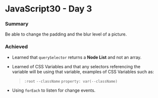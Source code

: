# JavaScript30 - Day 3

### **Summary**
Be able to change the padding and the blur level of a picture.


### **Achieved**


* Learned that `querySelector` returns a __Node List__ and not an array.
* Learned of CSS Variables and that any selectors referencing the variable will be using that variable, examples of CSS Variables such as:

    > `:root`
    > `--className`
    > `property: var(--className)`

* Using `forEach` to listen for change events.